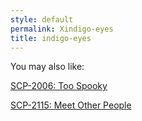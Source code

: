 ```yaml
---
style: default
permalink: Xindigo-eyes
title: indigo-eyes
---
```

You may also like:

[SCP-2006: Too Spooky](http://scp-wiki.net/scp-2006)

[SCP-2115: Meet Other People](http://scp-wiki.net/scp-2115)
